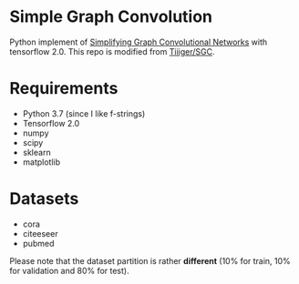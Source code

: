 # Simple Graph Convolution 
Python implement of [Simplifying Graph Convolutional Networks](https://arxiv.org/abs/1902.07153) with tensorflow 2.0.
This repo is modified from [Tiiiger/SGC](https://github.com/Tiiiger/SGC).

# Requirements
+ Python 3.7 (since I like f-strings)
+ Tensorflow 2.0
+ numpy
+ scipy
+ sklearn
+ matplotlib

# Datasets
+ cora
+ citeeseer
+ pubmed

Please note that the dataset partition is rather **different** (10% for train, 10% for validation and 80% for test).